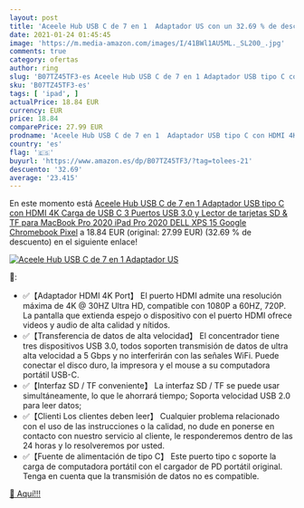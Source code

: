 ```yaml
---
layout: post
title: 'Aceele Hub USB C de 7 en 1  Adaptador US con un 32.69 % de descuento'
date: 2021-01-24 01:45:45
image: 'https://m.media-amazon.com/images/I/41BWl1AU5ML._SL200_.jpg'
comments: true
category: ofertas
author: ring
slug: 'B07TZ45TF3-es Aceele Hub USB C de 7 en 1 Adaptador USB tipo C con HDMI...'
sku: 'B07TZ45TF3-es'
tags: [ 'ipad', ]
actualPrice: 18.84 EUR
currency: EUR
price: 18.84
comparePrice: 27.99 EUR
prodname: 'Aceele Hub USB C de 7 en 1  Adaptador USB tipo C con HDMI 4K  Carga de USB C  3 Puertos USB 3.0 y Lector de tarjetas SD & TF  para MacBook Pro 2020  iPad Pro 2020  DELL XPS 15  Google Chromebook Pixel'
country: 'es'
flag: '🇪🇸'
buyurl: 'https://www.amazon.es/dp/B07TZ45TF3/?tag=tolees-21'
descuento: '32.69'
average: '23.415'
---
```


En este momento está [Aceele Hub USB C de 7 en 1  Adaptador USB tipo C con HDMI 4K  Carga de USB C  3 Puertos USB 3.0 y Lector de tarjetas SD & TF  para MacBook Pro 2020  iPad Pro 2020  DELL XPS 15  Google Chromebook Pixel](https://www.amazon.es/dp/B07TZ45TF3/?tag=tolees-21) a 18.84 EUR (original: 27.99 EUR) (32.69 %  de descuento) en el siguiente enlace!

[![Aceele Hub USB C de 7 en 1  Adaptador US](https://m.media-amazon.com/images/I/41BWl1AU5ML._SL200_.jpg)](https://www.amazon.es/dp/B07TZ45TF3/?tag=tolees-21)

🔎:

- ✅【Adaptador HDMI 4K Port】 El puerto HDMI admite una resolución máxima de 4K @ 30HZ Ultra HD, compatible con 1080P a 60HZ, 720P. La pantalla que extienda espejo o dispositivo con el puerto HDMI ofrece videos y audio de alta calidad y nítidos.
- ✅【Transferencia de datos de alta velocidad】 El concentrador tiene tres dispositivos USB 3.0, todos soporten transmisión de datos de ultra alta velocidad a 5 Gbps y no interferirán con las señales WiFi. Puede conectar el disco duro, la impresora y el mouse a su computadora portátil USB-C.
- ✅【Interfaz SD / TF conveniente】 La interfaz SD / TF se puede usar simultáneamente, lo que le ahorrará tiempo; Soporta velocidad USB 2.0 para leer datos;
- ✅【Clienti Los clientes deben leer】 Cualquier problema relacionado con el uso de las instrucciones o la calidad, no dude en ponerse en contacto con nuestro servicio al cliente, le responderemos dentro de las 24 horas y lo resolveremos por usted.
- ✅【Fuente de alimentación de tipo C】 Este puerto tipo c soporte la carga de computadora portátil con el cargador de PD portátil original. Tenga en cuenta que la transmisión de datos no es compatible.

[🛒 Aquí!!!](https://www.amazon.es/dp/B07TZ45TF3/?tag=tolees-21)
